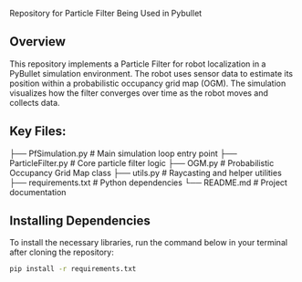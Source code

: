 Repository for Particle Filter Being Used in Pybullet

## Overview
This repository implements a Particle Filter for robot localization in a PyBullet simulation environment. The robot uses sensor data to estimate its position within a probabilistic occupancy grid map (OGM). The simulation visualizes how the filter converges over time as the robot moves and collects data.


## Key Files:

├── PfSimulation.py        # Main simulation loop entry point
├── ParticleFilter.py      # Core particle filter logic
├── OGM.py                 # Probabilistic Occupancy Grid Map class
├── utils.py               # Raycasting and helper utilities
├── requirements.txt       # Python dependencies
└── README.md              # Project documentation

## Installing Dependencies
To install the necessary libraries, run the command below in your terminal after cloning the repository: 
```bash
pip install -r requirements.txt
```


